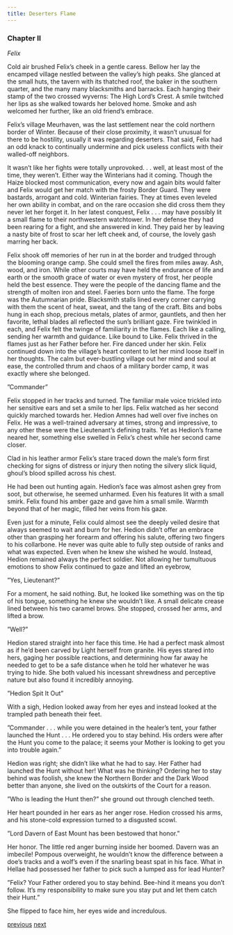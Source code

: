 ```yaml
---
title: Deserters Flame
---
```


### Chapter II

*Felix*

Cold air brushed Felix’s cheek in a gentle caress. Bellow her lay the
encamped village nestled between the valley’s high peaks. She glanced at the
small huts, the tavern with its thatched roof, the baker in the southern quarter, and the many many blacksmiths and barracks. Each hanging their stamp of the two crossed wyverns: The High Lord’s Crest. A smile twitched her lips as she walked towards her beloved home. Smoke and ash welcomed her further, like an
old friend’s embrace.

Felix’s village Meurhaven, was the last settlement near the cold northern
border of Winter. Because of their close proximity, it wasn’t unusual for there to be hostility, usually it was regarding deserters. That said, Felix had an odd knack to continually undermine and pick useless conflicts with their walled-off neighbors. 

It wasn’t like her fights were totally unprovoked. . . well, at least most
of the time, they weren’t. Either way the Winterians had it coming.
Though the Haize blocked most communication, every now and again bits
would falter and Felix would get her match with the frosty Border Guard. They
were bastards, arrogant and cold. Winterian fairies. They at times even leveled
her own ability in combat, and on the rare occasion she did cross them they never let her forget it. In her latest conquest, Felix . . . may have possibly lit a small flame to their northwestern watchtower. In her defense they had been rearing for a fight, and she answered in kind. They paid her by leaving a nasty bite of frost to scar her left cheek and, of course, the lovely gash marring her back.

Felix shook off memories of her run in at the border and trudged through
the blooming orange camp. She could smell the fires from miles away. Ash,
wood, and iron. While other courts may have held the endurance of life and earth
or the smooth grace of water or even mystery of frost, her people held the best
essence. They were the people of the dancing flame and the strength of molten
iron and steel. Faeries born unto the flame.
The forge was the Autumnarian pride. Blacksmith stalls lined every
corner carrying with them the scent of heat, sweat, and the tang of the craft. Bits and bobs hung in each shop, precious metals, plates of armor, gauntlets, and then her favorite, lethal blades all reflected the sun’s brilliant gaze. Fire twinkled in each, and Felix felt the twinge of familiarity in the flames. Each like a calling, sending her warmth and guidance. Like bound to Like. Felix thrived in the flames just as her Father before her. Fire danced under her skin.
Felix continued down into the village’s heart content to let her mind loose
itself in her thoughts. The calm but ever-bustling village out her mind and soul at ease, the controlled thrum and chaos of a military border camp, it was exactly where she belonged.

”Commander”

Felix stopped in her tracks and turned. The familiar male voice trickled
into her sensitive ears and set a smile to her lips. Felix watched as her second
quickly marched towards her. Hedion Amnes had well over five inches on Felix.
He was a well-trained adversary at times, strong and impressive, to any other
these were the Lieutenant’s defining traits. Yet as Hedion’s frame neared her,
something else swelled in Felix’s chest while her second came closer.

Clad in his leather armor Felix’s stare traced down the male’s form first
checking for signs of distress or injury then noting the silvery slick liquid,
ghoul’s blood spilled across his chest. 

He had been out hunting again. Hedion’s face was almost ashen grey from soot, but otherwise, he seemed unharmed. Even his features lit with a small smirk. Felix found his amber gaze and gave him a small smile. Warmth beyond that of her magic, filled her veins from his gaze.

Even just for a minute, Felix could almost see the deeply veiled desire that
always seemed to wait and burn for her. Hedion didn’t offer an embrace other
than grasping her forearm and offering his salute, offering two fingers to his
collarbone. He never was quite able to fully step outside of ranks and what was
expected. Even when he knew she wished he would. Instead, Hedion remained
always the perfect soldier. Not allowing her tumultuous emotions to show Felix
continued to gaze and lifted an eyebrow,

”Yes, Lieutenant?”

For a moment, he said nothing. But, he looked like something was on the
tip of his tongue, something he knew she wouldn’t like. A small delicate crease
lined between his two caramel brows. She stopped, crossed her arms, and lifted a
brow.

”Well?”

Hedion stared straight into her face this time. He had a perfect mask
almost as if he’d been carved by Light herself from granite. His eyes stared into hers, gaging her possible reactions, and determining how far away he needed to get to be a safe distance when he told her whatever he was trying to hide. She both valued his incessant shrewdness and perceptive nature but also found it incredibly annoying.

”Hedion Spit It Out”

With a sigh, Hedion looked away from her eyes and instead looked at the
trampled path beneath their feet.

”Commander . . . while you were detained in the healer’s tent, your father
launched the Hunt . . . He ordered you to stay behind. His orders were after the
Hunt you come to the palace; it seems your Mother is looking to get you into
trouble again.”

Hedion was right; she didn’t like what he had to say. Her Father had
launched the Hunt without her! What was he thinking? Ordering her to stay
behind was foolish, she knew the Northern Border and the Dark Wood better
than anyone, she lived on the outskirts of the Court for a reason. 

”Who is leading the Hunt then?” she ground out through clenched teeth.

Her heart pounded in her ears as her anger rose.
Hedion crossed his arms, and his stone-cold expression turned to a
disgusted scowl. 

”Lord Davern of East Mount has been bestowed that honor.”

Her honor. The little red anger burning inside her boomed. Davern was
an imbecile! Pompous overweight, he wouldn’t know the difference between a
doe’s tracks and a wolf’s even if the snarling beast spat in his face. What in
Hellae had possessed her father to pick such a lumped ass for lead Hunter?

”Felix? Your Father ordered you to stay behind. Bee-hind it means you
don’t follow. It’s my responsibility to make sure you stay put and let them catch their Hunt.”

She flipped to face him, her eyes wide and incredulous.

[previous](desertflame-01.html)
[next](desertflame-03.html)
